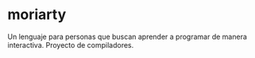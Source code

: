 # moriarty
Un lenguaje para personas que buscan aprender a programar de manera interactiva. Proyecto de compiladores.

